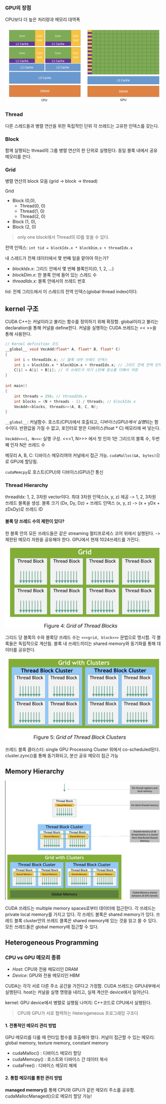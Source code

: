 ### GPU의 장점
CPU보다 더 높은 처리량과 메모리 대역폭

![구조도](../Img/2_1.png)

### Thread
다른 스레드들과 병렬 연산을 위한 독립적인 단위
각 쓰레드는 고유한 인덱스를 갖는다.

### Block
함께 실행되는 thread의 그룹
병렬 연산의 한 단위로 실행된다.
동일 블록 내에서 공유 메모리를 쓴다.

### Grid
병렬 연산의 block 모음
(grid -> block -> thread)

Grid
- Block (0,0), 
	- Thread(0, 0)
	- Thread(1, 0)
	- Thread(2, 0)
- Block (1, 0),
- Block (2, 0)

>only one block에서 Thread의 ID를 찾을 수 있다.

전역 인덱스:
`int tid = blockIdx.x * blockDim.x + threadIdx.x`

내 스레드가 전체 데이터에서 몇 번째 일을 맡아야 하는가? 
- *blockIdx.x*: 그리드 안에서 몇 번째 블록인지(0, 1, 2, ...)
- *blockDim.x*: 한 블록 안에 들어 있는 스레드 수
- *threadIdx.x*: 블록 안에서의 쓰레드 번호

tid: 전체 그리드에서 이 스레드의 전역 인덱스(global thread index)이다.

## kernel 구조

CUDA C++는 커널이라고 불리는 함수를 정의하기 위해 확장함.
global이라고 불리는 declaration을 통해 커널을 define한다.
커널을 실행하는 CUDA 쓰레드는 << >>을 통해 사용한다.

```cpp
// Kernel definition 코드
__global__ void VecAdd(float* A, float* B, float* C)
{
    int i = threadIdx.x; // 블록 내부 쓰레드 인덱스
    int i = blockIdx.x * blockDim.x + threadIdx.x; // 그리드 전체 전역 인덱스
    C[i] = A[i] + B[i]; // 각 쓰레드가 자기 i번째 원소를 더해서 저장
}

int main()
{
	int threads = 256; // threadIdx.x
	int blocks = (N + threads - 1) / threads; // blockIdx.x
	VecAdd<<blocks, threads>>(A, B, C, N);
}
```

`__global__`: 커널함수. 
호스트(CPU)에서 호출되고, *디바이스(GPU)에서 실행*되는 함수이다.
반환값을 가질 수 없고, 포인터로 받은 디바이스(float * C) 메모리에 써 넣는다.

`VecAdd<<<1, N>>>`: 실행 구성. <<<1, N>>> 에서 첫 인자 1은 그리드의 블록 수, 두번째 인자 N은 쓰레드 수

메모리 A, B, C: 디바이스 메모리여야 커널에서 접근 가능.
`cudaMalloc(&A, bytes)`으로 GPU에 할당됨. 

`cudaMemcpy`로 호스트(CPU)와 디바이스(GPU)간 통신

### Thread Hierarchy 

threadIdx: 1, 2, 3차원 vector이다. 
최대 3차원 인덱스(x, y, z) 제공
-> 1, 2, 3차원 쓰레드 블록을 생성.
블록 크기 (Dx, Dy, Dz) + 쓰레드 인덱스 (x, y, z) -> (x + yDx + zDxDy)로 쓰레드 ID
#### 블록 당 쓰레드 수의 제한이 있다?
한 블록 안의 모든 쓰레드들은 같은 streaming 멀티프로세스 코어 위에서 실행된다. -> 제한된 메모리 자원을 공유해야 한다.
GPU에서 현재 1024쓰레드를 가진다.

![grid og thread blocks](../Img/2_2.png)

그리드 당 블록의 수와 블록당 쓰레드 수는 `<<<grid, block>>>` 문법으로 명시함.
각 블록들은 독립적으로 계산됨.
블록 내 쓰레드끼리는 shared memory와 동기화를 통해 데이터를 공유한다.

![grid of thread block clusters](../Img/2_3.png)

쓰레드 블록 클러스터: single GPU Processing Cluster 위에서 co-scheduled된다.
cluster.zync()를 통해 동기화되고, 분산 공유 메모리 접근 가능
## Memory Hierarchy

![Memory Hierarchy](../Img/2_4.png)

CUDA 쓰레드는 multiple memory spaces로부터 데이터에 접근한다.
각 쓰레드는 private local memory를 가지고 있다.
각 쓰레드 블록은 shared memory가 있다.
쓰레드 블록 cluster안의 쓰레드 블록은 shared memory에 있는 것을 읽고 쓸 수 있다.
모든 쓰레드들은 global memory에 접근할 수 있다.

## Heterogeneous Programming

### CPU vs GPU 메모리 종류

- *Host*: CPU와 전용 메모리인 DRAM
- *Device*: GPU와 전용 메모리인 HBM

CUDA는 각각 서로 다른 주소 공간을 가진다고 가정함.
CUDA 쓰레드는 GPU내부에서 실행된다.
host는 커널을 실행 명령을 내리고, 실제 계산은 device에서 일어난다.

kernel: GPU device에서 병렬로 실행됨
나머지: C++코드로 CPU에서 실행된다.
>CPU와 GPU가 서로 협력하는 Heterogeneous 프로그래밍 구조다

#### 1. 전통적인 메모리 관리 방법

GPU 메모리를 다룰 때 런타임 함수를 호출해야 했다.
커널이 접근할 수 있는 메모리: global memory, texture memory, constant memory

- cudaMalloc() : 디바이스 메모리 할당
- cudaMemcpy() : 호스트와 디바이스 간 데이터 복사
- cudaFree() : 디바이스 메모리 해제
#### 2. 통합 메모리를 통한 관리 방법

**managed memory**를 통해 CPU와 GPU가 같은 메모리 주소를 공유함.
cudaMallocManaged()으로 메모리 할당 가능!
